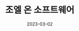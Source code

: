 ---
layout: post
title: "조엘 온 소프트웨어"
description: ""
date: 2023-03-02
tags: ["software", "book"]
---